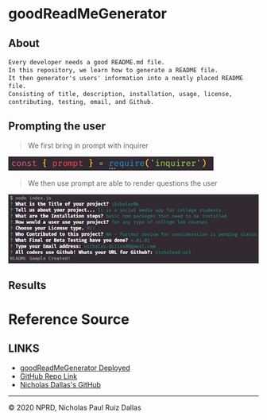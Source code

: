 # goodReadMeGenerator

## About
```
Every developer needs a good README.md file. 
In this repository, we learn how to generate a README file. 
It then generator's users' information into a neatly placed README file. 
Consisting of title, description, installation, usage, license, contributing, testing, email, and Github.
```

## Prompting the user

> We first bring in prompt with inquirer 

![promptInquirer](./photos/promptInquirer.png)

> We then use prompt are able to render questions the user

![prompt](./photos/prompt.png)

## Results 


# Reference Source 



## LINKS

- [goodReadMeGenerator Deployed](https://nicholasd-uci.github.io/goodReadMeGenerator/)
- [GitHub Repo Link](https://github.com/nicholasd-uci/goodReadMeGenerator)
- [Nicholas Dallas's GitHub](https://github.com/nicholasd-uci)

- - -
© 2020 NPRD, Nicholas Paul Ruiz Dallas